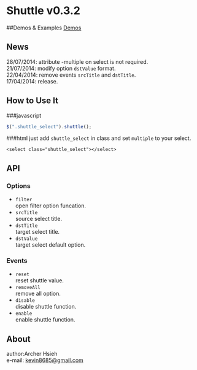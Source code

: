 Shuttle v0.3.2
============
##Demos & Examples
[Demos](http://archerproxyserver.appspot.com/jquery-shuttle/examples/index.html)

## News
28/07/2014: attribute -multiple on select is not required.<br/>
21/07/2014: modify option `dstValue` format.<br/>
22/04/2014: remove events `srcTitle` and `dstTitle`.<br/>
17/04/2014: release.

## How to Use It
###javascript
``` javascript
$(".shuttle_select").shuttle();
```
###html
just add `shuttle_select` in class and set `multiple` to your select.
```
<select class="shuttle_select"></select>
```
## API
### Options
- `filter` <br/>open filter option funcation.
- `srcTitle` <br/>source select title.
- `dstTitle` <br/>target select title.
- `dstValue` <br/>target select default option.

### Events
- `reset` <br/>reset shuttle value.
- `removeAll` <br/>remove all option.
- `disable` <br/>disable shuttle function.
- `enable` <br/>enable shuttle function.

## About
author:Archer Hsieh<br/>
e-mail: kevin8685@gmail.com
